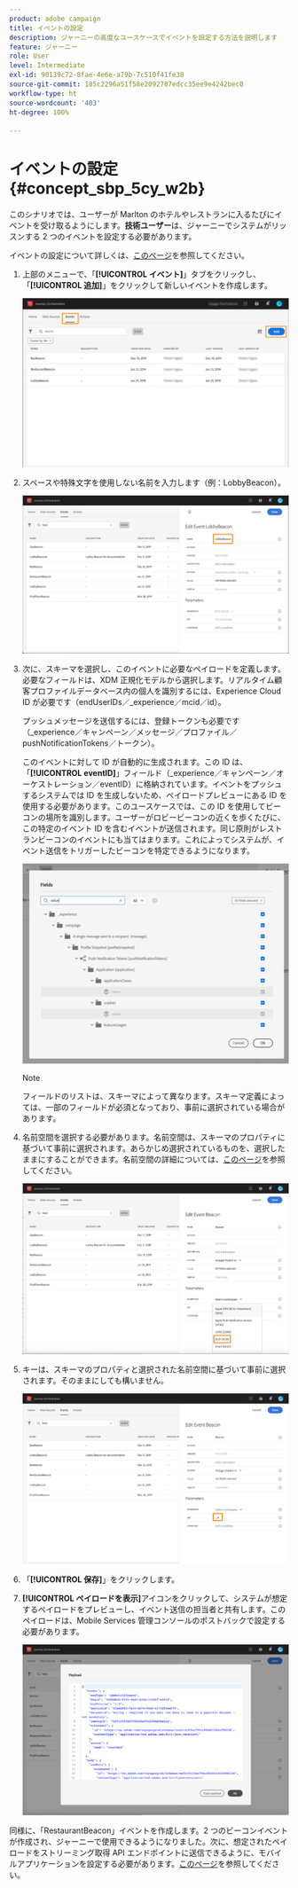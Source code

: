 ```yaml
---
product: adobe campaign
title: イベントの設定
description: ジャーニーの高度なユースケースでイベントを設定する方法を説明します
feature: ジャーニー
role: User
level: Intermediate
exl-id: 90139c72-8fae-4e6e-a79b-7c510f41fe38
source-git-commit: 185c2296a51f58e2092787edcc35ee9e4242bec8
workflow-type: ht
source-wordcount: '403'
ht-degree: 100%

---
```


# イベントの設定 {#concept_sbp_5cy_w2b}

このシナリオでは、ユーザーが Marlton のホテルやレストランに入るたびにイベントを受け取るようにします。**技術ユーザー**&#x200B;は、ジャーニーでシステムがリッスンする 2 つのイベントを設定する必要があります。

イベントの設定について詳しくは、[このページ](../event/about-events.md)を参照してください。

1. 上部のメニューで、「**[!UICONTROL イベント]**」タブをクリックし、「**[!UICONTROL 追加]**」をクリックして新しいイベントを作成します。

   ![](../assets/journeyuc1_1.png)

1. スペースや特殊文字を使用しない名前を入力します（例：LobbyBeacon）。

   ![](../assets/journeyuc2_1.png)

1. 次に、スキーマを選択し、このイベントに必要なペイロードを定義します。必要なフィールドは、XDM 正規化モデルから選択します。リアルタイム顧客プロファイルデータベース内の個人を識別するには、Experience Cloud ID が必要です（endUserIDs／_experience／mcid／id）。

   プッシュメッセージを送信するには、登録トークンも必要です（_experience／キャンペーン／メッセージ／プロファイル／pushNotificationTokens／トークン）。

   このイベントに対して ID が自動的に生成されます。この ID は、「**[!UICONTROL eventID]**」フィールド（_experience／キャンペーン／オーケストレーション／eventID）に格納されています。イベントをプッシュするシステムでは ID を生成しないため、ペイロードプレビューにある ID を使用する必要があります。このユースケースでは、この ID を使用してビーコンの場所を識別します。ユーザーがロビービーコンの近くを歩くたびに、この特定のイベント ID を含むイベントが送信されます。同じ原則がレストランビーコンのイベントにも当てはまります。これによってシステムが、イベント送信をトリガーしたビーコンを特定できるようになります。

   ![](../assets/journeyuc2_2.png)

   >[!NOTE]
   >
   >フィールドのリストは、スキーマによって異なります。スキーマ定義によっては、一部のフィールドが必須となっており、事前に選択されている場合があります。

1. 名前空間を選択する必要があります。名前空間は、スキーマのプロパティに基づいて事前に選択されます。あらかじめ選択されているものを、選択したままにすることができます。名前空間の詳細については、[このページ](../event/selecting-the-namespace.md)を参照してください。

   ![](../assets/journeyuc2_4.png)

1. キーは、スキーマのプロパティと選択された名前空間に基づいて事前に選択されます。そのままにしても構いません。

   ![](../assets/journeyuc2_4bis.png)

1. 「**[!UICONTROL 保存]**」をクリックします。

1. **[!UICONTROL ペイロードを表示]**&#x200B;アイコンをクリックして、システムが想定するペイロードをプレビューし、イベント送信の担当者と共有します。このペイロードは、Mobile Services 管理コンソールのポストバックで設定する必要があります。

   ![](../assets/journeyuc2_5.png)

同様に、「RestaurantBeacon」イベントを作成します。2 つのビーコンイベントが作成され、ジャーニーで使用できるようになりました。次に、想定されたペイロードをストリーミング取得 API エンドポイントに送信できるように、モバイルアプリケーションを設定する必要があります。[このページ](../event/additional-steps-to-send-events-to-journey-orchestration.md)を参照してください。
